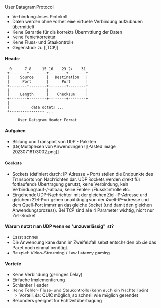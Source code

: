 
User Datagram Protocol

- Verbindungsloses Protokoll
- Daten werden ohne vorher eine virtuelle Verbindung aufzubauen übermittelt
- Keine Garantie für die korrekte Übermittlung der Daten
- Keine Fehlerkorrektur
- Keine Fluss- und Staukontrolle
- Gegenstück zu [[TCP]]


#### Header
```
  0      7 8     15 16    23 24    31
 +--------+--------+--------+--------+
 |     Source      |   Destination   |
 |      Port       |      Port       |
 +--------+--------+--------+--------+
 |                 |                 |
 |     Length      |    Checksum     |
 +--------+--------+--------+--------+
 |
 |          data octets ...
 +---------------- ...

	  User Datagram Header Format
```


#### Aufgaben
- Bildung und Transport von UDP - Paketen
- (De)Multiplexen von Anwendungen ![[Pasted image 20230716173002.png]]


#### Sockets
- Sockets (definiert durch: IP-Adresse + Port) stellen die Endpunkte des Transports von Nachrichten dar. UDP Sockets werden direkt für fortlaufende Übertragung genutzt, keine Verbindung, kein Verbindungsauf-/-abbau, keine Fehler- /Flusskontrolle etc. 
- Eingehende UDP-Nachrichten mit der gleichen Ziel-IP-Adresse und gleichem Ziel-Port gehen unabhängig von der Quell-IP-Adresse und dem Quell-Port immer an das gleiche Socket (und damit den gleichen Anwendungsprozess). Bei TCP sind alle 4 Parameter wichtig, nicht nur Ziel-Socket.

#### Warum nutzt man UDP wenn es "unzuverlässig" ist?
- Es ist schnell
- Die Anwendung kann dann im Zweifelsfall sebst entscheiden ob sie das Paket noch einmal benötigt.
- Beispiel: Video-Streaming / Low Latency gaming


#### Vorteile
- Keine Verbindung (geringes Delay)
- Einfache Implementierung
- Schlanker Header
- Keine Fehler- Fluss- und Staukontrolle (kann auch ein Nachteil sein)
	- Vorteil, da: QUIC möglich, so schnell wie möglich gesendet
- Besonders geeignet für Echtzeitübertragung